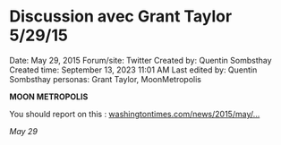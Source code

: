 # Discussion avec Grant Taylor 5/29/15

Date: May 29, 2015
Forum/site: Twitter
Created by: Quentin Sombsthay
Created time: September 13, 2023 11:01 AM
Last edited by: Quentin Sombsthay
personas: Grant Taylor, MoonMetropolis

**MOON METROPOLIS**

You should report on this : [washingtontimes.com/news/2015/may/…](http://washingtontimes.com/news/2015/may/…May)

*May 29*